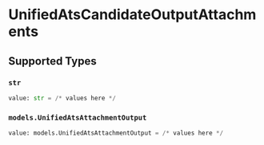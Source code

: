 # UnifiedAtsCandidateOutputAttachments


## Supported Types

### `str`

```python
value: str = /* values here */
```

### `models.UnifiedAtsAttachmentOutput`

```python
value: models.UnifiedAtsAttachmentOutput = /* values here */
```

